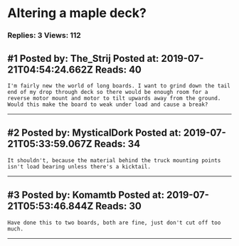 # Altering a maple deck?

### Replies: 3 Views: 112

## \#1 Posted by: The_Strij Posted at: 2019-07-21T04:54:24.662Z Reads: 40

```
I'm fairly new the world of long boards. I want to grind down the tail end of my drop through deck so there would be enough room for a reverse motor mount and motor to tilt upwards away from the ground. Would this make the board to weak under load and cause a break?
```

---
## \#2 Posted by: MysticalDork Posted at: 2019-07-21T05:33:59.067Z Reads: 34

```
It shouldn't, because the material behind the truck mounting points isn't load bearing unless there's a kicktail.
```

---
## \#3 Posted by: Komamtb Posted at: 2019-07-21T05:53:46.844Z Reads: 30

```
Have done this to two boards, both are fine, just don't cut off too much.
```

---
